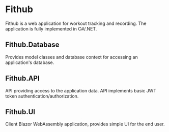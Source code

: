# Fithub

Fithub is a web application for workout tracking and recording. The application is fully implemented in C#/.NET.

## Fithub.Database

Provides model classes and database context for accessing an application's database.

## Fithub.API

API providing access to the application data. API implements basic JWT token authentication/authorization.

## Fithub.UI

Client Blazor WebAssembly application, provides simple UI for the end user.
